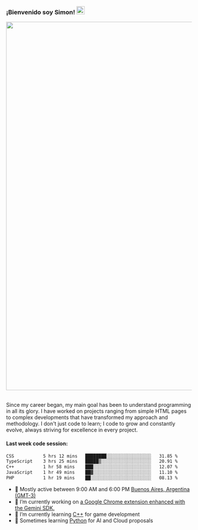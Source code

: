 <h3 align="flex-start"><b>¡Bienvenido soy Simon!&nbsp;</b><img src="https://media.giphy.com/media/hvRJCLFzcasrR4ia7z/giphy.gif" width="22"></h3>

<section>
  <img src="https://raw.githubusercontent.com/saadeghi/saadeghi/master/dino.gif" width="1000">
</section>

<br>
<p>Since my career began, my main goal has been to understand programming in all its glory. I have worked on projects ranging from simple HTML pages to complex developments that have transformed my approach and methodology. I don't just code to learn; I code to grow and constantly evolve, always striving for excellence in every project.</p>

<h4><b>Last week code session: </b></h4>

<!--START_SECTION:waka-->

```txt
CSS           5 hrs 12 mins   ████████░░░░░░░░░░░░░░░░░   31.85 %
TypeScript    3 hrs 25 mins   █████▒░░░░░░░░░░░░░░░░░░░   20.91 %
C++           1 hr 58 mins    ███░░░░░░░░░░░░░░░░░░░░░░   12.07 %
JavaScript    1 hr 49 mins    ██▓░░░░░░░░░░░░░░░░░░░░░░   11.10 %
PHP           1 hr 19 mins    ██░░░░░░░░░░░░░░░░░░░░░░░   08.13 %
```

<!--END_SECTION:waka-->

- 🚩 Mostly active between 9:00 AM and 6:00 PM <a href=https://onlinealarmkur.com/world/es>Buenos Aires, Argentina (GMT-3)</a>
- 👷 I’m currently working on <a href=https://github.com/snapverse/gemini-snippet-monorepo>a Google Chrome extension enhanced with the Gemini SDK.</a>
- 👴 I’m currently learning <a href=https://images3.memedroid.com/images/UPLOADED755/65f2bce6734f6.webp>C++</a> for game development
- 🐍 Sometimes learning <a href=https://qph.cf2.quoracdn.net/main-qimg-4472b6229cb75bf66ab531f3ebd4f975-lq>Python</a> for AI and Cloud proposals

